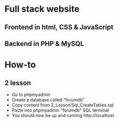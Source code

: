 # Full stack website
## Frontend in html, CSS & JavaScript 
## Backend in PHP & MySQL

# How-to
## 2 lesson
* Go to phpmyadmin
* Create a database called "forumdb"
* Copy content from 2_Lesson/Sql_CreateTables.sql
* Paste into phpmyadmin "forumdb" SQL terminal
* You should now be up and running http://localhost